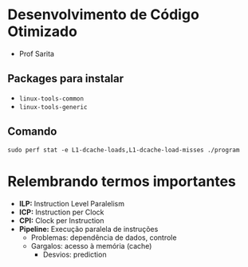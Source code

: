 # Desenvolvimento de Código Otimizado

- Prof Sarita

## Packages para instalar

- `linux-tools-common`
- `linux-tools-generic`

## Comando

`sudo perf stat -e L1-dcache-loads,L1-dcache-load-misses ./program`

# Relembrando termos importantes

- **ILP:** Instruction Level Paralelism
- **ICP:** Instruction per Clock
- **CPI:** Clock per Instruction
- **Pipeline:** Execução paralela de instruções
  - Problemas: dependência de dados, controle
  - Gargalos: acesso à memória (cache)
    - Desvios: prediction